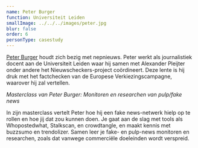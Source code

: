 ```yaml
---
name: Peter Burger
function: Universiteit Leiden
smallImage: ../../../images/peter.jpg
blur: false
order: 6
personType: casestudy
---
```

[Peter Burger](https://twitter.com/jpeterburger) houdt zich bezig met nepnieuws. Peter werkt als journalistiek docent aan de Universiteit Leiden waar hij samen met Alexander Pleijter onder andere het Nieuwscheckers-project coördineert. Deze lente is hij druk met het factchecken van de Europese Verkiezingscampagne, waarover hij zal vertellen. 

*Masterclass van Peter Burger: Monitoren en researchen van pulp/fake news*

In zijn masterclass vertelt Peter hoe hij een fake news-netwerk hielp op te rollen en hoe jij dat zou kunnen doen. Je gaat aan de slag met tools als Whopostedwhat, Stalkscan, en crowdtangle, en maakt kennis met buzzsumo en trendolizer. Samen leer je fake- en pulp-news monitoren en researchen, zoals dat vanwege commerciële doeleinden wordt verspreid. 
